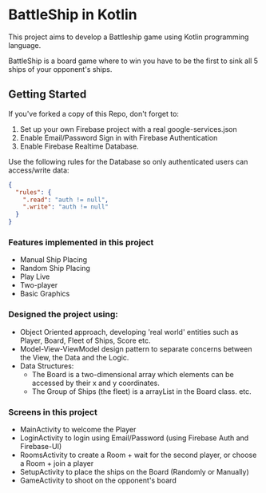 # BattleShip in Kotlin
 
This project aims to develop a Battleship game using Kotlin programming language.

BattleShip is a board game where to win you have to be the first to sink all 5 ships of your opponent's ships.

## Getting Started

If you've forked a copy of this Repo, don't forget to:
1. Set up your own Firebase project with a real google-services.json 
2. Enable Email/Password Sign in with Firebase Authentication 
3. Enable Firebase Realtime Database.

Use the following rules for the Database so only authenticated users can access/write data:
```json
{
  "rules": {
    ".read": "auth != null",
    ".write": "auth != null"
  }
}
```
### Features implemented in this project
- Manual Ship Placing
- Random Ship Placing
- Play Live
- Two-player
- Basic Graphics

### Designed the project using:
- Object Oriented approach, developing 'real world' entities such as Player, Board, Fleet of Ships, Score etc.
- Model-View-ViewModel design pattern to separate concerns between the View, the Data and the Logic.
- Data Structures: 
  - The Board is a two-dimensional array which elements can be accessed by their x and y coordinates.
  - The Group of Ships (the fleet) is a arrayList in the Board class.
  etc.

### Screens in this project
- MainActivity to welcome the Player
- LoginActivity to login using Email/Password (using Firebase Auth and Firebase-UI)
- RoomsActivity to create a Room + wait for the second player, or choose a Room + join a player
- SetupActivity to place the ships on the Board (Randomly or Manually)
- GameActivity to shoot on the opponent's board


  




